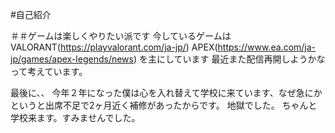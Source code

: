 #自己紹介

＃＃ゲームは楽しくやりたい派です
今しているゲームは
VALORANT(https://playvalorant.com/ja-jp/)
APEX(https://www.ea.com/ja-jp/games/apex-legends/news)
を主にしています
最近また配信再開しようかなって考えています。





























最後に、、
今年２年になった僕は心を入れ替えて学校に来ています、なぜ急にかというと出席不足で2ヶ月近く補修があったからです。
地獄でした。
ちゃんと学校来ます。すみませんでした。









